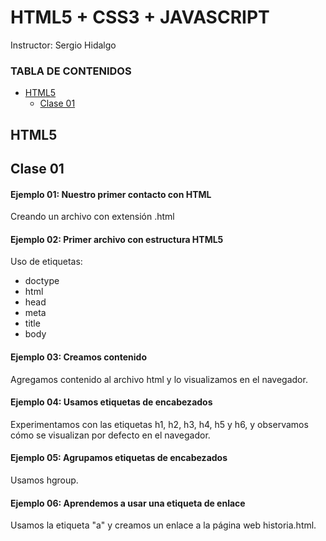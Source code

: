 # HTML5 + CSS3 + JAVASCRIPT 
Instructor: Sergio Hidalgo

### TABLA DE CONTENIDOS
- [HTML5](#html5)
  - [Clase 01](#clase-01) 

## HTML5
## Clase 01
#### **Ejemplo 01: Nuestro primer contacto con HTML** 
Creando un archivo con extensión .html

#### **Ejemplo 02: Primer archivo con estructura HTML5** 
Uso de etiquetas:
* doctype
* html
* head
* meta
* title
* body

#### **Ejemplo 03: Creamos contenido** 
Agregamos contenido al archivo html y lo visualizamos en el navegador.

#### **Ejemplo 04: Usamos etiquetas de encabezados**
Experimentamos con las etiquetas h1, h2, h3, h4, h5 y h6, y observamos cómo se visualizan por defecto en el navegador.

#### **Ejemplo 05: Agrupamos etiquetas de encabezados**
Usamos hgroup.

#### **Ejemplo 06: Aprendemos a usar una etiqueta de enlace**
Usamos la etiqueta "a" y creamos un enlace a la página web historia.html.
